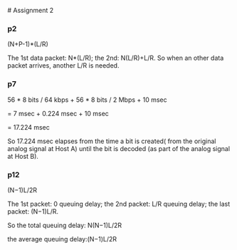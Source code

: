 ﻿﻿# Assignment 2### p2(N+P-1)*(L/R)The 1st data packet: N*(L/R); the 2nd:  N(L/R)+L/R. So when an other data packet arrives, another L/R is needed.### p756 * 8 bits / 64 kbps + 56 * 8 bits / 2 Mbps + 10 msec      = 7 msec + 0.224 msec + 10 msec= 17.224 msecSo 17.224 msec  elapses from the time a bit is created( from the original analog signal at Host A) until the bit is decoded (as part of the analog signal at Host B).### p12(N−1)L/2RThe 1st packet: 0 queuing delay; the 2nd packet: L/R queuing delay; the  last packet: (N−1)L/R.So the total queuing delay: N(N−1)L/2Rthe average queuing delay:(N−1)L/2R